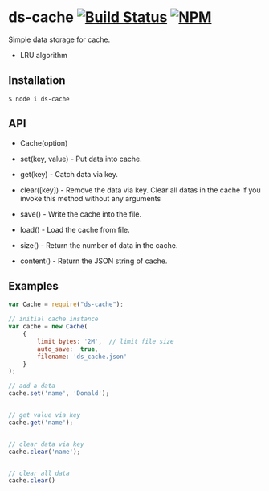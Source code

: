 # ds-cache [![Build Status](https://travis-ci.org/dz1984/ds-cache.svg?branch=master)](https://travis-ci.org/dz1984/ds-cache) [![NPM](http://img.shields.io/npm/v/ds-cache.svg)](https://www.npmjs.org/package/ds-cache)

Simple data storage for cache.

+ LRU algorithm

## Installation

```shell
$ node i ds-cache
```
## API
+ Cache(option) 

+ set(key, value) - Put data into cache.

+ get(key) - Catch data via key.

+ clear([key]) - Remove the data via key. Clear all datas in the cache if you invoke this method without any arguments

+ save() - Write the cache into the file.

+ load() - Load the cache from file.

+ size() - Return the number of data in the cache.

+ content() - Return the JSON string of cache.



## Examples
```js
var Cache = require("ds-cache");

// initial cache instance
var cache = new Cache(
    {
        limit_bytes: '2M',  // limit file size
        auto_save:  true,
        filename: 'ds_cache.json'
    }
);

// add a data
cache.set('name', 'Donald');


// get value via key
cache.get('name');


// clear data via key
cache.clear('name');


// clear all data
cache.clear()

```
